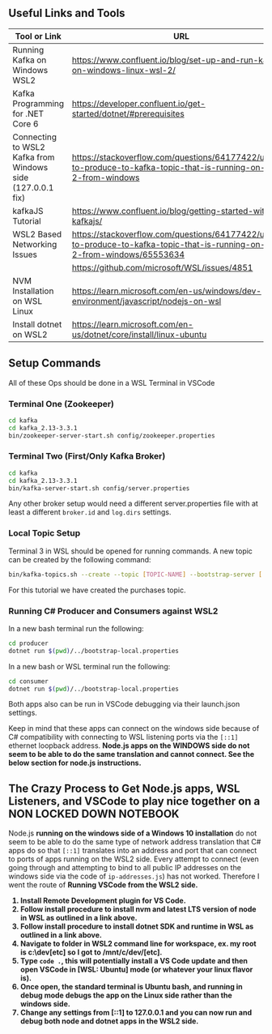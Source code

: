 ## Useful Links and Tools

| Tool or Link                       | URL                              |
| ---------------------------------- | -------------------------------- |
| Running Kafka on Windows WSL2      | https://www.confluent.io/blog/set-up-and-run-kafka-on-windows-linux-wsl-2/ |
| Kafka Programming for .NET Core 6  | https://developer.confluent.io/get-started/dotnet/#prerequisites |
| Connecting to WSL2 Kafka from Windows side (127.0.0.1 fix) | https://stackoverflow.com/questions/64177422/unable-to-produce-to-kafka-topic-that-is-running-on-wsl-2-from-windows |
| kafkaJS Tutorial                    | https://www.confluent.io/blog/getting-started-with-kafkajs/ |
| WSL2 Based Networking Issues        | https://stackoverflow.com/questions/64177422/unable-to-produce-to-kafka-topic-that-is-running-on-wsl-2-from-windows/65553634 |
|                                     | https://github.com/microsoft/WSL/issues/4851 |
| NVM Installation on WSL Linux       | https://learn.microsoft.com/en-us/windows/dev-environment/javascript/nodejs-on-wsl |
| Install dotnet on WSL2              | https://learn.microsoft.com/en-us/dotnet/core/install/linux-ubuntu |



## Setup Commands

All of these Ops should be done in a WSL Terminal in VSCode

### Terminal One (Zookeeper)

```sh
cd kafka
cd kafka_2.13-3.3.1
bin/zookeeper-server-start.sh config/zookeeper.properties
```

### Terminal Two (First/Only Kafka Broker)

```sh
cd kafka
cd kafka_2.13-3.3.1
bin/kafka-server-start.sh config/server.properties
```

Any other broker setup would need a different server.properties file with at least a different `broker.id` and `log.dirs` settings.

### Local Topic Setup

Terminal 3 in WSL should be opened for running commands. A new topic can be created by the following command:

```sh
bin/kafka-topics.sh --create --topic [TOPIC-NAME] --bootstrap-server [::1]:9092
```

For this tutorial we have created the purchases topic.

### Running C# Producer and Consumers against WSL2

In a new bash terminal run the following:

```sh
cd producer
dotnet run $(pwd)/../bootstrap-local.properties
```

In a new bash or WSL terminal run the following:

```sh
cd consumer
dotnet run $(pwd)/../bootstrap-local.properties
```

Both apps also can be run in VSCode debugging via their launch.json settings.

Keep in mind that these apps can connect on the windows side because of C# compatibility with connecting to WSL listening ports via the `[::1]` ethernet loopback address. <b>Node.js apps on the WINDOWS side do not seem to be able to do the same translation and cannot connect. See the below section for node.js instructions.</b>

## The Crazy Process to Get Node.js apps, WSL Listeners, and VSCode to play nice together on a <b>NON LOCKED DOWN NOTEBOOK</b>

Node.js <b>running on the windows side of a Windows 10 installation</b> do not seem to be able to do the same type of network address translation that C# apps do so that `[::1]` translates into an address and port that can connect to ports of apps running on the WSL2 side. Every attempt to connect (even going through and attempting to bind to all public IP addresses on the windows side via the code of `ip-addresses.js`) has not worked. Therefore I went the route of <b>Running VSCode from the WSL2 side.

1) Install Remote Development plugin for VS Code.
2) Follow install procedure to install nvm and latest LTS version of node in WSL as outlined in a link above.
3) Follow install procedure to install dotnet SDK and runtime in WSL as outlined in a link above.
4) Navigate to folder in WSL2 command line for workspace, ex. my root is c:\dev\[etc] so I got to /mnt/c/dev/[etc].
5) Type `code .`, this will potentially install a VS Code update and then open VSCode in [WSL: Ubuntu] mode (or whatever your linux flavor is).
6) Once open, the standard terminal is Ubuntu bash, and running in debug mode debugs the app on the Linux side rather than the windows side.
7) Change any settings from [::1] to 127.0.0.1 and you can now run and debug both node and dotnet apps in the WSL2 side.



